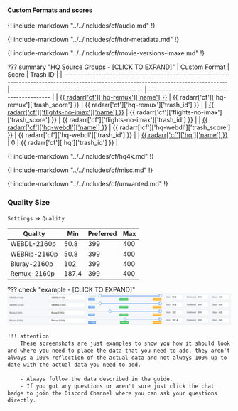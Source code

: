 #### Custom Formats and scores

{! include-markdown "../../includes/cf/audio.md" !}
<!-- --8<-- "includes/cf/audio.md" -->

{! include-markdown "../../includes/cf/hdr-metadata.md" !}
<!-- --8<-- "includes/cf/hdr-metadata.md" -->

{! include-markdown "../../includes/cf/movie-versions-imaxe.md" !}
<!-- --8<-- "includes/cf/movie-versions-imaxe.md" -->

??? summary "HQ Source Groups - [CLICK TO EXPAND]"
    | Custom Format                                                                                                                           | Score                                          | Trash ID                                    |
    | --------------------------------------------------------------------------------------------------------------------------------------- | ---------------------------------------------- | ------------------------------------------- |
    | [{{ radarr['cf']['hq-remux']['name'] }}](/Radarr/Radarr-collection-of-custom-formats/#hq-remux)                                               | {{ radarr['cf']['hq-remux']['trash_score'] }}        | {{ radarr['cf']['hq-remux']['trash_id'] }}        |
    | [{{ radarr['cf']['flights-no-imax']['name'] }}](https://raw.githubusercontent.com/TRaSH-/Guides/master/docs/json/radarr/flights-no-imax.json) | {{ radarr['cf']['flights-no-imax']['trash_score'] }} | {{ radarr['cf']['flights-no-imax']['trash_id'] }} |
    | [{{ radarr['cf']['hq-webdl']['name'] }}](/Radarr/Radarr-collection-of-custom-formats/#hq-webdl)                                               | {{ radarr['cf']['hq-webdl']['trash_score'] }}        | {{ radarr['cf']['hq-webdl']['trash_id'] }}        |
    | [{{ radarr['cf']['hq']['name'] }}](/Radarr/Radarr-collection-of-custom-formats/#hq)                                                           | 0                                              | {{ radarr['cf']['hq']['trash_id'] }}              |

{! include-markdown "../../includes/cf/hq4k.md" !}
<!-- --8<-- "includes/cf/hq4k.md" -->

{! include-markdown "../../includes/cf/misc.md" !}
<!-- --8<-- "includes/cf/misc.md" -->

{! include-markdown "../../includes/cf/unwanted.md" !}
<!-- --8<-- "includes/cf/unwanted.md" -->

### Quality Size

`Settings` => `Quality`

| Quality      | Min   | Preferred | Max |
| ------------ | ----- | --------- | --- |
| WEBDL-2160p  | 50.8  | 399       | 400 |
| WEBRip-2160p | 50.8  | 399       | 400 |
| Bluray-2160p | 102   | 399       | 400 |
| Remux-2160p  | 187.4 | 399       | 400 |

??? check "example - [CLICK TO EXPAND]"
    ![!Quality Size](/SQP/images/uhd-quality-size.png)

    !!! attention
        These screenshots are just examples to show you how it should look and where you need to place the data that you need to add, they aren't always a 100% reflection of the actual data and not always 100% up to date with the actual data you need to add.

        - Always follow the data described in the guide.
        - If you got any questions or aren't sure just click the chat badge to join the Discord Channel where you can ask your questions directly.
